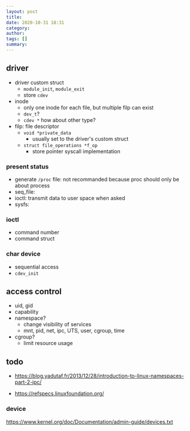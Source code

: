 ```yaml
---
layout: post
title: 
date: 2020-10-31 18:31
category: 
author: 
tags: []
summary: 
---
```


## driver

* driver custom struct
  * `module_init`, `module_exit`
  * store `cdev`
* inode
  * only one inode for each file, but multiple filp can exist
  * `dev_t`?
  * `cdev *` how about other type?
* filp: file descriptor
  * `void *private_data`
    * usually set to the driver's custom struct
  * `struct file_operations *f_op`
    * store pointer syscall implementation

### present status

* generate `/proc` file: not recommanded because proc should only be about process
* seq_file: 
* ioctl: transmit data to user space when asked
* sysfs:

### ioctl

* command number
* command struct

### char device

* sequential access
* `cdev_init`

## access control

* uid, gid
* capability
* namespace?
  * change visibility of services
  * mnt, pid, net, ipc, UTS, user, cgroup, time
* cgroup?
  * limit resource usage

## todo

* https://blog.yadutaf.fr/2013/12/28/introduction-to-linux-namespaces-part-2-ipc/

* https://refspecs.linuxfoundation.org/

### device

https://www.kernel.org/doc/Documentation/admin-guide/devices.txt
